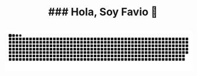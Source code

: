 
<div id="user-content-toc">
  <ul align="center">
    <summary><h1 style="display: inline-block">### Hola, Soy Favio 👋</h1></summary>
  </ul>
</div>

<div align="center">
  <img  src="https://github.com/Favio10/Favio10/blob/main/img"
       alt="snake" /></a>
</div>


<!--
**Favio10/Favio10** is a ✨ _special_ ✨ repository because its `README.md` (this file) appears on your GitHub profile.

Here are some ideas to get you started:

- 🔭 I’m currently working on ...
- 🌱 I’m currently learning ...
- 👯 I’m looking to collaborate on ...
- 🤔 I’m looking for help with ...
- 💬 Ask me about ...
- 📫 How to reach me: ...
- 😄 Pronouns: ...
- ⚡ Fun fact: ...
-->
